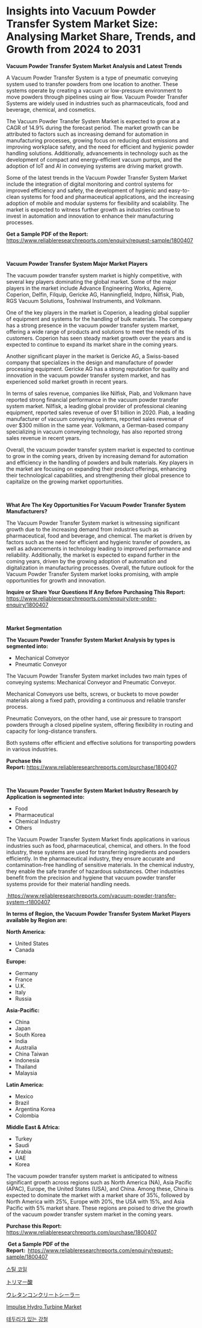 <p><h1>Insights into Vacuum Powder Transfer System Market Size: Analysing Market Share, Trends, and Growth from 2024 to 2031</h1></p><p><strong>Vacuum Powder Transfer System Market Analysis and Latest Trends</strong></p>
<p><p>A Vacuum Powder Transfer System is a type of pneumatic conveying system used to transfer powders from one location to another. These systems operate by creating a vacuum or low-pressure environment to move powders through pipelines using air flow. Vacuum Powder Transfer Systems are widely used in industries such as pharmaceuticals, food and beverage, chemical, and cosmetics.</p><p>The Vacuum Powder Transfer System Market is expected to grow at a CAGR of 14.9% during the forecast period. The market growth can be attributed to factors such as increasing demand for automation in manufacturing processes, growing focus on reducing dust emissions and improving workplace safety, and the need for efficient and hygienic powder handling solutions. Additionally, advancements in technology such as the development of compact and energy-efficient vacuum pumps, and the adoption of IoT and AI in conveying systems are driving market growth.</p><p>Some of the latest trends in the Vacuum Powder Transfer System Market include the integration of digital monitoring and control systems for improved efficiency and safety, the development of hygienic and easy-to-clean systems for food and pharmaceutical applications, and the increasing adoption of mobile and modular systems for flexibility and scalability. The market is expected to witness further growth as industries continue to invest in automation and innovation to enhance their manufacturing processes.</p></p>
<p><strong>Get a Sample PDF of the Report:&nbsp;</strong> <a href="https://www.reliableresearchreports.com/enquiry/request-sample/1800407">https://www.reliableresearchreports.com/enquiry/request-sample/1800407</a></p>
<p>&nbsp;</p>
<p><strong>Vacuum Powder Transfer System Major Market Players</strong></p>
<p><p>The vacuum powder transfer system market is highly competitive, with several key players dominating the global market. Some of the major players in the market include Advance Engineering Works, Agierre, Coperion, Delfin, Filquip, Gericke AG, Hanningfield, Indpro, Nilfisk, Piab, RGS Vacuum Solutions, Toshniwal Instruments, and Volkmann.</p><p>One of the key players in the market is Coperion, a leading global supplier of equipment and systems for the handling of bulk materials. The company has a strong presence in the vacuum powder transfer system market, offering a wide range of products and solutions to meet the needs of its customers. Coperion has seen steady market growth over the years and is expected to continue to expand its market share in the coming years.</p><p>Another significant player in the market is Gericke AG, a Swiss-based company that specializes in the design and manufacture of powder processing equipment. Gericke AG has a strong reputation for quality and innovation in the vacuum powder transfer system market, and has experienced solid market growth in recent years.</p><p>In terms of sales revenue, companies like Nilfisk, Piab, and Volkmann have reported strong financial performance in the vacuum powder transfer system market. Nilfisk, a leading global provider of professional cleaning equipment, reported sales revenue of over $1 billion in 2020. Piab, a leading manufacturer of vacuum conveying systems, reported sales revenue of over $300 million in the same year. Volkmann, a German-based company specializing in vacuum conveying technology, has also reported strong sales revenue in recent years.</p><p>Overall, the vacuum powder transfer system market is expected to continue to grow in the coming years, driven by increasing demand for automation and efficiency in the handling of powders and bulk materials. Key players in the market are focusing on expanding their product offerings, enhancing their technological capabilities, and strengthening their global presence to capitalize on the growing market opportunities.</p></p>
<p>&nbsp;</p>
<p><strong>What Are The Key Opportunities For Vacuum Powder Transfer System Manufacturers?</strong></p>
<p><p>The Vacuum Powder Transfer System market is witnessing significant growth due to the increasing demand from industries such as pharmaceutical, food and beverage, and chemical. The market is driven by factors such as the need for efficient and hygienic transfer of powders, as well as advancements in technology leading to improved performance and reliability. Additionally, the market is expected to expand further in the coming years, driven by the growing adoption of automation and digitalization in manufacturing processes. Overall, the future outlook for the Vacuum Powder Transfer System market looks promising, with ample opportunities for growth and innovation.</p></p>
<p><strong>Inquire or Share Your Questions If Any Before Purchasing This Report:</strong> <a href="https://www.reliableresearchreports.com/enquiry/pre-order-enquiry/1800407">https://www.reliableresearchreports.com/enquiry/pre-order-enquiry/1800407</a></p>
<p>&nbsp;</p>
<p><strong>Market Segmentation</strong></p>
<p><strong>The Vacuum Powder Transfer System Market Analysis by types is segmented into:</strong></p>
<p><ul><li>Mechanical Conveyor</li><li>Pneumatic Conveyor</li></ul></p>
<p><p>The Vacuum Powder Transfer System market includes two main types of conveying systems: Mechanical Conveyor and Pneumatic Conveyor. </p><p>Mechanical Conveyors use belts, screws, or buckets to move powder materials along a fixed path, providing a continuous and reliable transfer process. </p><p>Pneumatic Conveyors, on the other hand, use air pressure to transport powders through a closed pipeline system, offering flexibility in routing and capacity for long-distance transfers.</p><p>Both systems offer efficient and effective solutions for transporting powders in various industries.</p></p>
<p><strong>Purchase this Report:&nbsp;</strong><a href="https://www.reliableresearchreports.com/purchase/1800407">https://www.reliableresearchreports.com/purchase/1800407</a></p>
<p>&nbsp;</p>
<p><strong>The Vacuum Powder Transfer System Market Industry Research by Application is segmented into:</strong></p>
<p><ul><li>Food</li><li>Pharmaceutical</li><li>Chemical Industry</li><li>Others</li></ul></p>
<p><p>The Vacuum Powder Transfer System Market finds applications in various industries such as food, pharmaceutical, chemical, and others. In the food industry, these systems are used for transferring ingredients and powders efficiently. In the pharmaceutical industry, they ensure accurate and contamination-free handling of sensitive materials. In the chemical industry, they enable the safe transfer of hazardous substances. Other industries benefit from the precision and hygiene that vacuum powder transfer systems provide for their material handling needs.</p></p>
<p><a href="https://www.reliableresearchreports.com/vacuum-powder-transfer-system-r1800407">&nbsp;https://www.reliableresearchreports.com/vacuum-powder-transfer-system-r1800407</a></p>
<p><strong>In terms of Region, the Vacuum Powder Transfer System Market Players available by Region are:</strong></p>
<p>
    <p> <strong> North America: </strong>
        <ul>
            <li>United States</li>
            <li>Canada</li>
        </ul>
        </p> 
    <p> <strong> Europe: </strong>
        <ul>
            <li>Germany</li>
            <li>France</li>
            <li>U.K.</li>
            <li>Italy</li>
            <li>Russia</li>
        </ul>
        </p> 
    <p> <strong> Asia-Pacific: </strong>
        <ul>
            <li>China</li>
            <li>Japan</li>
            <li>South Korea</li>
            <li>India</li>
            <li>Australia</li>
            <li>China Taiwan</li>
            <li>Indonesia</li>
            <li>Thailand</li>
            <li>Malaysia</li>
        </ul>
        </p> 
    <p> <strong> Latin America: </strong>
        <ul>
            <li>Mexico</li>
            <li>Brazil</li>
            <li>Argentina Korea</li>
            <li>Colombia</li>
        </ul>
        </p> 
    <p> <strong> Middle East & Africa: </strong>
        <ul>
            <li>Turkey</li>
            <li>Saudi</li>
            <li>Arabia</li>
            <li>UAE</li>
            <li>Korea</li>
        </ul>
    </p>
    </p>
<p><p>The vacuum powder transfer system market is anticipated to witness significant growth across regions such as North America (NA), Asia Pacific (APAC), Europe, the United States (USA), and China. Among these, China is expected to dominate the market with a market share of 35%, followed by North America with 25%, Europe with 20%, the USA with 15%, and Asia Pacific with 5% market share. These regions are poised to drive the growth of the vacuum powder transfer system market in the coming years.</p></p>
<p><strong>Purchase this Report: </strong><a href="https://www.reliableresearchreports.com/purchase/1800407">https://www.reliableresearchreports.com/purchase/1800407</a></p>
<p>&nbsp;<strong>Get a Sample PDF of the Report:&nbsp;&nbsp;</strong><a href="https://www.reliableresearchreports.com/enquiry/request-sample/1800407">https://www.reliableresearchreports.com/enquiry/request-sample/1800407</a></p>
<p><strong></strong></p>
<p><p><a href="https://github.com/vdhdwjyp90142/Market-Research-Report-List-2/blob/main/3095634168279.md">스틸 코일</a></p><p><a href="https://github.com/AaronVargas43/Market-Research-Report-List-2/blob/main/6519125157041.md">トリマー酸</a></p><p><a href="https://github.com/CloydAbbott2023/Market-Research-Report-List-2/blob/main/5169455157042.md">ウレタンコンクリートシーラー</a></p><p><a href="https://github.com/itulahketika112/Market-Research-Report-List-1/blob/main/impulse-hydro-turbine-market.md">Impulse Hydro Turbine Market</a></p><p><a href="https://github.com/langcat852024/Market-Research-Report-List-1/blob/main/2625094168278.md">테두리가 있는 강철</a></p></p>
